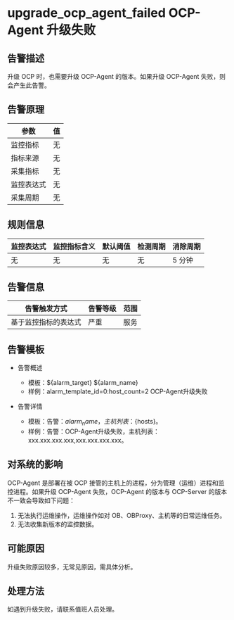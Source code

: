 # upgrade_ocp_agent_failed OCP-Agent 升级失败

## 告警描述

升级 OCP 时，也需要升级 OCP-Agent 的版本。如果升级 OCP-Agent 失败，则会产生此告警。

## 告警原理

| 参数 | 值 |
| --- | --- |
| 监控指标 | 无 |
| 指标来源 | 无 |
| 采集指标 | 无 |
| 监控表达式 | 无 |
| 采集周期 | 无 |

## 规则信息

| 监控表达式 | 监控指标含义 | 默认阈值 | 检测周期 | 消除周期 |
| --- | --- | --- | --- | --- |
| 无 | 无 | 无 | 无 | 5 分钟 |

## 告警信息

| 告警触发方式 | 告警等级 | 范围 |
| --- | --- | --- |
| 基于监控指标的表达式 | 严重 | 服务 |

## 告警模板

* 告警概述

  * 模板：${alarm_target} ${alarm_name}
  * 样例：alarm_template_id=0:host_count=2 OCP-Agent升级失败

* 告警详情

  * 模板：告警：${alarm_name}，主机列表：${hosts}。
  * 样例：告警：OCP-Agent升级失败，主机列表：xxx.xxx.xxx.xxx,xxx.xxx.xxx.xxx。

## 对系统的影响

OCP-Agent 是部署在被 OCP 接管的主机上的进程，分为管理（运维）进程和监控进程。如果升级 OCP-Agent 失败，OCP-Agent 的版本与 OCP-Server 的版本不一致会导致如下问题：

1. 无法执行运维操作，运维操作如对 OB、OBProxy、主机等的日常运维任务。
2. 无法收集新版本的监控数据。

## 可能原因

升级失败原因较多，无常见原因，需具体分析。

## 处理方法

如遇到升级失败，请联系值班人员处理。

